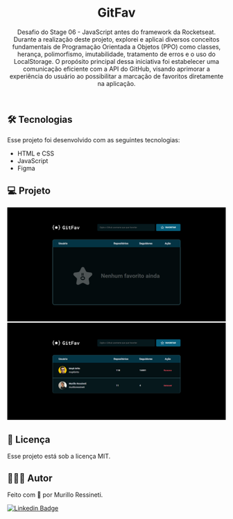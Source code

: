 <h1 align="center">GitFav</h1>

<p align="center">
Desafio do Stage 06 - JavaScript antes do framework da Rocketseat.<br/>
Durante a realização deste projeto, explorei e aplicai diversos conceitos fundamentais de Programação Orientada a Objetos (PPO) como classes, herança, polimorfismo, imutabilidade, tratamento de erros e o uso do LocalStorage.
O propósito principal dessa iniciativa foi estabelecer uma comunicação eficiente com a API do GitHub, visando aprimorar a experiência do usuário ao possibilitar a marcação de favoritos diretamente na aplicação.
</p>

<br>

## 🛠 Tecnologias

Esse projeto foi desenvolvido com as seguintes tecnologias:

- HTML e CSS
- JavaScript
- Figma

## 💻 Projeto

<img src="assets/screenshot(1).png"/>
<img src="assets/screenshot(2).png"/>

## 📝 Licença

Esse projeto está sob a licença MIT.

## 🙋🏻‍♂️ Autor

Feito com 💙 por Murillo Ressineti.

[![Linkedin Badge](https://img.shields.io/badge/-Murillo-blue?style=flat-square&logo=Linkedin&logoColor=white&link=https://www.linkedin.com/in/murilloressineti/)](https://www.linkedin.com/in/murilloressineti/)